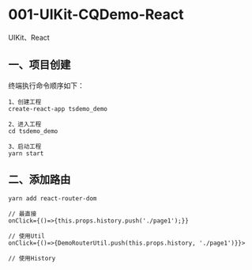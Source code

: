 # 001-UIKit-CQDemo-React
UIKit、React



## 一、项目创建

终端执行命令顺序如下：

```
1、创建工程
create-react-app tsdemo_demo

2、进入工程
cd tsdemo_demo

3、启动工程
yarn start
```





## 二、添加路由

```
yarn add react-router-dom
```



```
// 最直接
onClick={()=>{this.props.history.push('./page1');}}

// 使用Util
onClick={()=>{DemoRouterUtil.push(this.props.history, './page1')}}>

// 使用History

```

